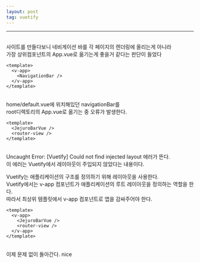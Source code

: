 ```yaml
---
layout: post
tag: vuetify
---
```

***
<br>
사이트를 만들다보니 네비게이션 바를 각 페이지의 렌더링에 올리는게 아니라
<br>
가장 상위컴포넌트의 App.vue로 옮기는게 좋을거 같다는 판단이 들었다
<br>

```
<template>
  <v-app>
    <NavigationBar />
  </v-app>
</template>

```
<br>
home/default.vue에 위치해있던 navigationBar를
<br>
root디렉토리의 App.vue로 옮기는 중 오류가 발생한다.
<br>

```
<template>
  <JejuroBarVue />
  <router-view />
</template>
```
<br>
Uncaught Error: [Vuetify] Could not find injected layout 에러가 뜬다.
<br>
이 에러는 Vuetify에서 레이아웃이 주입되지 않았다는 내용이다.

Vuetify는 애플리케이션의 구조를 정의하기 위해 레이아웃을 사용한다.
<br>
Vuetify에서는 v-app 컴포넌트가 애플리케이션의 루트 레이아웃을 정의하는 역할을 한다.
<br>
따라서 최상위 템플릿에서 v-app 컴포넌트로 앱을 감싸주어야 한다.
<br>

```
<template>
  <v-app>
	<JejuroBarVue />
	<router-view />
  </v-app>
</template>
```
<br>
이제 문제 없이 돌아간다.
nice